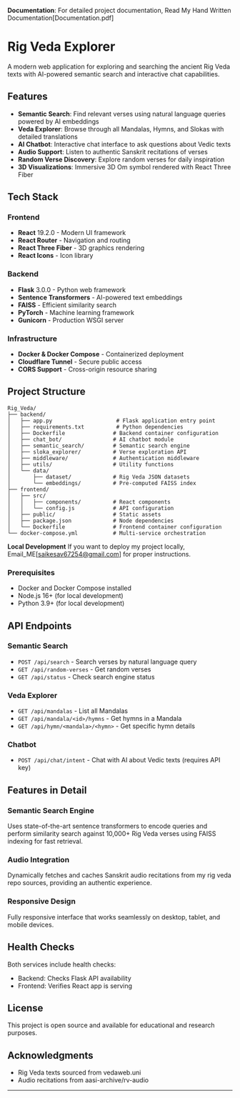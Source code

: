 **Documentation**: For detailed project documentation, Read My Hand Written Documentation[Documentation.pdf]

# Rig Veda Explorer

A modern web application for exploring and searching the ancient Rig Veda texts with AI-powered semantic search and interactive chat capabilities.

## Features

- **Semantic Search**: Find relevant verses using natural language queries powered by AI embeddings
- **Veda Explorer**: Browse through all Mandalas, Hymns, and Slokas with detailed translations
- **AI Chatbot**: Interactive chat interface to ask questions about Vedic texts
- **Audio Support**: Listen to authentic Sanskrit recitations of verses
- **Random Verse Discovery**: Explore random verses for daily inspiration
- **3D Visualizations**: Immersive 3D Om symbol rendered with React Three Fiber

## Tech Stack

### Frontend
- **React** 19.2.0 - Modern UI framework
- **React Router** - Navigation and routing
- **React Three Fiber** - 3D graphics rendering
- **React Icons** - Icon library

### Backend
- **Flask** 3.0.0 - Python web framework
- **Sentence Transformers** - AI-powered text embeddings
- **FAISS** - Efficient similarity search
- **PyTorch** - Machine learning framework
- **Gunicorn** - Production WSGI server

### Infrastructure
- **Docker & Docker Compose** - Containerized deployment
- **Cloudflare Tunnel** - Secure public access
- **CORS Support** - Cross-origin resource sharing

## Project Structure

```
Rig_Veda/
├── backend/
│   ├── app.py                    # Flask application entry point
│   ├── requirements.txt          # Python dependencies
│   ├── Dockerfile               # Backend container configuration
│   ├── chat_bot/                # AI chatbot module
│   ├── semantic_search/         # Semantic search engine
│   ├── sloka_explorer/          # Verse exploration API
│   ├── middleware/              # Authentication middleware
│   ├── utils/                   # Utility functions
│   └── data/
│       ├── dataset/             # Rig Veda JSON datasets
│       └── embeddings/          # Pre-computed FAISS index
├── frontend/
│   ├── src/
│   │   ├── components/          # React components
│   │   └── config.js            # API configuration
│   ├── public/                  # Static assets
│   ├── package.json             # Node dependencies
│   └── Dockerfile               # Frontend container configuration
└── docker-compose.yml           # Multi-service orchestration
```

 **Local Development**
  If you want to deploy my project locally, Email_ME[saikesav67254@gmail.com] for proper instructions.
### Prerequisites
- Docker and Docker Compose installed
- Node.js 16+ (for local development)
- Python 3.9+ (for local development)




## API Endpoints

### Semantic Search
- `POST /api/search` - Search verses by natural language query
- `GET /api/random-verses` - Get random verses
- `GET /api/status` - Check search engine status

### Veda Explorer
- `GET /api/mandalas` - List all Mandalas
- `GET /api/mandala/<id>/hymns` - Get hymns in a Mandala
- `GET /api/hymn/<mandala>/<hymn>` - Get specific hymn details

### Chatbot
- `POST /api/chat/intent` - Chat with AI about Vedic texts (requires API key)

## Features in Detail

### Semantic Search Engine
Uses state-of-the-art sentence transformers to encode queries and perform similarity search against 10,000+ Rig Veda verses using FAISS indexing for fast retrieval.

### Audio Integration
Dynamically fetches and caches Sanskrit audio recitations from my rig veda repo sources, providing an authentic experience.

### Responsive Design
Fully responsive interface that works seamlessly on desktop, tablet, and mobile devices.

## Health Checks

Both services include health checks:
- Backend: Checks Flask API availability
- Frontend: Verifies React app is serving

## License

This project is open source and available for educational and research purposes.

## Acknowledgments

- Rig Veda texts sourced from vedaweb.uni
- Audio recitations from aasi-archive/rv-audio

---


